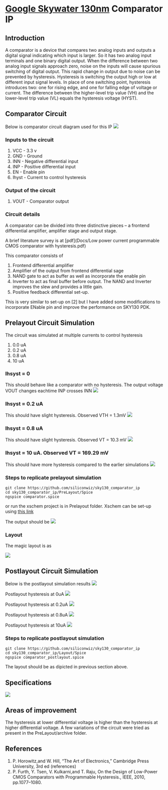 # [Google Skywater 130nm](https://github.com/google/skywater-pdk) Comparator IP

## Introduction
A comparator is a device that compares two analog inputs and outputs a digital signal indicating which input is larger. So it has two analog input terminals and one binary digital output. 
When the difference between two analog input signals approach zero, noise on the inputs will cause spurious switching of digital output. This rapid change in output due to noise can be prevented by hysteresis. Hysteresis is switching the output high or low at different input signal levels. In place of one switching point, hysteresis introduces two: one for rising edge, and one for falling edge of voltage or current. The difference between the higher-level trip value (VH) and the lower-level trip value (VL) equals the hysteresis voltage (HYST).


## Comparator Circuit
Below is comparator circuit diagram used for this IP
![](Images/Circuit_Final.png)

### Inputs to the circuit
1. VCC - 3.3 v
2. GND - Ground
3. INN - Negative differential input
4. INP - Positive differential input
5. EN  - Enable pin
6. Ihyst - Current to control hysteresis

### Output of the circuit
1. VOUT - Comparator output

### Circuit details
A comparator can be divided into three distinctive pieces – a frontend differential amplifier, amplifier stage and output stage.

A brief literature survey is at [pdf](Docs/Low power current programmable CMOS comparator with hysteresis.pdf)

This comparator consists of
1. Frontend differential amplifier
2. Amplifier of the output from frontend differential sage
3. NAND gate to act as buffer as well as incorporate the enable pin
4. Inverter to act as final buffer before output. The NAND and Inverter improves the slew and provides a little gain.
5. Positive feedback differential set-up. 

This is very similar to set-up on [2] but I have added some modifications to incorporate ENable pin and improve the performance on SKY130 PDK.

## Prelayout Circuit Simulation
The circuit was simulated at multiple currents to control hysteresis
1. 0.0 uA
2. 0.2 uA
3. 0.8 uA
4. 10  uA 

### Ihsyst = 0
This should behave like a comparator with no hysteresis. The output voltage VOUT changes eachtime INP crosses INN
![](Images/ngspice_prelayout_0_Ihyst.png)

### Ihsyst = 0.2 uA
This should have slight hysteresis. Observed VTH = 1.3mV
![](Images/ngspice_prelayout_0.2_Ihyst.png)

### Ihsyst = 0.8 uA
This should have slight hysteresis. Observed VT = 10.3 mV
![](Images/ngspice_prelayout_0.8_Ihyst.png)

### Ihsyst = 10 uA. Observed VT = 169.29 mV
This should have more hysteresis compared to the earlier simulations
![](Images/ngspice_prelayout_10_Ihyst.png)

### Steps to replicate prelayout simulation
```
git clone https://github.com/siliconwiz/sky130_comparator_ip
cd sky130_comparator_ip/PreLayout/Spice
ngspice comparator.spice
```

or run the xschem project is in Prelayout folder.
Xschem can be set-up using [this link](https://www.youtube.com/watch?v=jXmmxO8WG8s)

The output should be
![](Images/ngspice_prelayout_complete.png)

### Layout

The magic layout is as 

![](Images/comparator_magic.png)

## Postlayout Circuit Simulation

Below is the postlayout simulation results
![](Images/ngspice_postlayout_complete.png)

Postlayout hysteresis at 0uA
![](Images/hysteresis_0uA_using_julia.jpg)

Postlayout hysteresis at 0.2uA
![](Images/hysteresis_0.2uA_using_julia.jpg)

Postlayout hysteresis at 0.8uA
![](Images/hysteresis_0.8uA_using_julia.jpg)

Postlayout hysteresis at 10uA
![](Images/hysteresis_10uA_using_julia.jpg)

### Steps to replicate postlayout simulation
```
git clone https://github.com/siliconwiz/sky130_comparator_ip
cd sky130_comparator_ip/Layout/Spice
ngspice comparator_postlayout.spice
```

The layout should be as dipicted in previous section above.

## Specifications
![](Images/Specs.png)

## Areas of improvement
The hysteresis at lower differential voltage is higher than the hysteresis at higher differential voltage.
A few variations of the circuit were tried as present in the PreLayout/archive folder. 

## References
1. P. Horowitz,and W. Hill, “The Art of Electronics,” Cambridge Press University, 3rd ed (references) 
2. P. Furth, Y. Tsen, V. Kulkarni,and T. Raju, On the Design of Low-Power CMOS Comparators with Programmable Hysteresis., IEEE, 2010, pp.1077–1080.
